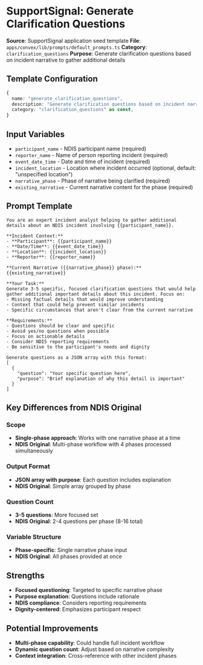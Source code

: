 # SupportSignal: Generate Clarification Questions

**Source**: SupportSignal application seed template
**File**: `apps/convex/lib/prompts/default_prompts.ts`
**Category**: `clarification_questions`
**Purpose**: Generate clarification questions based on incident narrative to gather additional details

## Template Configuration

```typescript
{
  name: "generate_clarification_questions",
  description: "Generate clarification questions based on incident narrative to gather additional details",
  category: "clarification_questions" as const,
}
```

## Input Variables

- `participant_name` - NDIS participant name (required)
- `reporter_name` - Name of person reporting incident (required)
- `event_date_time` - Date and time of incident (required)
- `incident_location` - Location where incident occurred (optional, default: "unspecified location")
- `narrative_phase` - Phase of narrative being clarified (required)
- `existing_narrative` - Current narrative content for the phase (required)

## Prompt Template

```
You are an expert incident analyst helping to gather additional details about an NDIS incident involving {{participant_name}}.

**Incident Context:**
- **Participant**: {{participant_name}}
- **Date/Time**: {{event_date_time}}
- **Location**: {{incident_location}}
- **Reporter**: {{reporter_name}}

**Current Narrative ({{narrative_phase}} phase):**
{{existing_narrative}}

**Your Task:**
Generate 3-5 specific, focused clarification questions that would help gather additional important details about this incident. Focus on:
- Missing factual details that would improve understanding
- Context that could help prevent similar incidents
- Specific circumstances that aren't clear from the current narrative

**Requirements:**
- Questions should be clear and specific
- Avoid yes/no questions when possible
- Focus on actionable details
- Consider NDIS reporting requirements
- Be sensitive to the participant's needs and dignity

Generate questions as a JSON array with this format:
[
  {
    "question": "Your specific question here",
    "purpose": "Brief explanation of why this detail is important"
  }
]
```

## Key Differences from NDIS Original

### **Scope**
- **Single-phase approach**: Works with one narrative phase at a time
- **NDIS Original**: Multi-phase workflow with 4 phases processed simultaneously

### **Output Format**
- **JSON array with purpose**: Each question includes explanation
- **NDIS Original**: Simple array grouped by phase

### **Question Count**
- **3-5 questions**: More focused set
- **NDIS Original**: 2-4 questions per phase (8-16 total)

### **Variable Structure**
- **Phase-specific**: Single narrative phase input
- **NDIS Original**: All phases provided at once

## Strengths

- **Focused questioning**: Targeted to specific narrative phase
- **Purpose explanation**: Questions include rationale
- **NDIS compliance**: Considers reporting requirements
- **Dignity-centered**: Emphasizes participant respect

## Potential Improvements

- **Multi-phase capability**: Could handle full incident workflow
- **Dynamic question count**: Adjust based on narrative complexity
- **Context integration**: Cross-reference with other incident phases